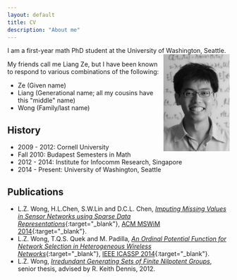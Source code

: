 ```yaml
---
layout: default
title: CV
description: "About me"
---
```


I am a first-year math PhD student at the University of Washington, Seattle. <img align="right" src="/images/photo.jpg" width="150" />

My friends call me Liang Ze, but I have been known to respond to various combinations of the following:

- Ze (Given name)
- Liang (Generational name; all my cousins have this "middle" name)
- Wong (Family/last name)

## History

- 2009 - 2012: Cornell University
- Fall 2010: Budapest Semesters in Math
- 2012 - 2014: Institute for Infocomm Research, Singapore
- 2014 - Present: University of Washington, Seattle

## Publications

- L.Z. Wong, H.L.Chen, S.W.Lin and D.C.L. Chen, [*Imputing Missing Values in Sensor Networks using Sparse Data Representations*](http://dx.doi.org/10.1145/2641798.2641816){:target="_blank"}, [ACM MSWiM 2014](http://mswimconf.com/2014/){:target="_blank"}.
- L.Z. Wong, T.Q.S. Quek and M. Padilla, [*An Ordinal Potential Function for Network Selection in Heterogeneous Wireless Networks*](http://dx.doi.org/10.1109/ICASSP.2014.6854780){:target="_blank"}, [IEEE ICASSP 2014](http://www.icassp2014.org/home.html){:target="_blank"}.
- L.Z. Wong, [*Irredundant Generating Sets of Finite Nilpotent Groups*](http://www.math.cornell.edu/files/Research/SeniorTheses/wongLiangThesis.pdf),  senior thesis, advised by R. Keith Dennis, 2012.
